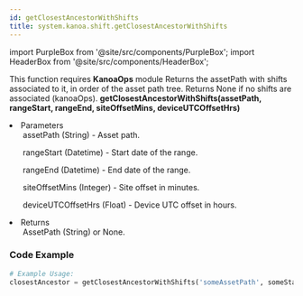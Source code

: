```yaml
---
id: getClosestAncestorWithShifts
title: system.kanoa.shift.getClosestAncestorWithShifts
---
```


import PurpleBox from '@site/src/components/PurpleBox';
import HeaderBox from '@site/src/components/HeaderBox';

<PurpleBox>This function requires <b>KanoaOps</b> module</PurpleBox>
<HeaderBox header="Description">Returns the assetPath with shifts associated to it, in order of the asset path tree. Returns None if no shifts are associated (kanoaOps).</HeaderBox>
<HeaderBox header="Syntax">
    <b>getClosestAncestorWithShifts(assetPath, rangeStart, rangeEnd, siteOffsetMins, deviceUTCOffsetHrs)</b>
    <li>Parameters <br />
        <ul>assetPath (String) - Asset path.</ul>
        <ul>rangeStart (Datetime) - Start date of the range.</ul>
        <ul>rangeEnd (Datetime) - End date of the range.</ul>
        <ul>siteOffsetMins (Integer) - Site offset in minutes.</ul>
        <ul>deviceUTCOffsetHrs (Float) - Device UTC offset in hours.</ul>
    </li>
    <li>Returns <br />
        <ul>AssetPath (String) or None.</ul>
    </li>
</HeaderBox>

### Code Example

```python
# Example Usage:
closestAncestor = getClosestAncestorWithShifts('someAssetPath', someStartDate, someEndDate, 60, 5.5)
